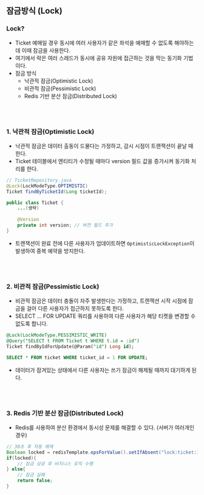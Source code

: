 
## 잠금방식 (Lock)

### Lock?

- Ticket 예매일 경우 동시에 여러 사용자가 같은 좌석을 예매할 수 없도록 해야하는데 이때 잠금을 사용한다.
- 여기에서 락은 여러 스레드가 동시에 공유 자원에 접근하는 것을 막는 동기화 기법이다.
- 잠금 방식
    - 낙관적 잠금(Optimistic Lock)
    - 비관적 잠금(Pessimistic Lock)
    - Redis 기반 분산 잠금(Distributed Lock)

</br></br>

### 1. 낙관적 잠금(Optimistic Lock)

- 낙관적 잠금은 데이터 출동이 드물다는 가정하고, 감시 시점이 트랜잭션이 끝날 때 한다.
- Ticket 테이블에서 엔티티가 수정될 때마다 version 필드 값을 증가시켜 동기화 처리를 한다.
```java
// TicketRepository.java
@Lock(LockModeType.OPTIMISTIC)
Ticket findByTicketId(Long ticketId);

public class Ticket {
    ...(생략)
    
    @Version
    private int version; // 버전 필드 추가
}
```
- 트랜잭션이 완료 전에 다른 사용자가 업데이트하면 `OptimisticLockException`이 발생하여 중복 예약을 방지한다.

</br></br>

### 2. 비관적 잠금(Pessimistic Lock)

- 비관적 잠금은 데이터 충돌이 자주 발생한다는 가정하고, 트랜잭션 시작 시점에 잠금을 걸어 다른 사용자가 접근하지 못하도록 한다.
- SELECT ... FOR UPDATE 쿼리를 사용하여  다른 사용자가 해당 티켓을 변경할 수 없도록 합니다.
```sql
@Lock(LockModeType.PESSIMISTIC_WRITE)
@Query("SELECT t FROM Ticket t WHERE t.id = :id")
Ticket findByIdForUpdate(@Param("id") Long id);

SELECT * FROM ticket WHERE ticket_id = 1 FOR UPDATE;
```
- 데이터가 잠겨있는 상태에서 다른 사용자는 쓰기 잠금이 해제될 때까지 대기하게 된다.

</br></br>

### 3. Redis 기반 분산 잠금(Distributed Lock)

- Redis를 사용하여 분산 환경에서 동시성 문제를 해결할 수 있다. (서버가 여러개인 경우)
```java
// 30초 후 자동 해제
Boolean locked = redisTemplate.opsForValue().setIfAbsent("lock:ticket:1", "locked", Duration.ofSeconds(30));
if(locked){
    // 잠금 성공 후 비지니스 로직 수행
} else{
    // 잠금 실패
    return false;    
}
```

